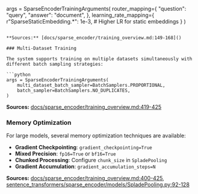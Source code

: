 args = SparseEncoderTrainingArguments(
    router_mapping={
        "question": "query",
        "answer": "document",
    },
    learning_rate_mapping={
        r"SparseStaticEmbedding\.*": 1e-3,  # Higher LR for static embeddings
    }
)
```

**Sources:** [docs/sparse_encoder/training_overview.md:149-168]()

### Multi-Dataset Training

The system supports training on multiple datasets simultaneously with different batch sampling strategies:

```python
args = SparseEncoderTrainingArguments(
    multi_dataset_batch_sampler=BatchSamplers.PROPORTIONAL,
    batch_sampler=BatchSamplers.NO_DUPLICATES,
)
```

**Sources:** [docs/sparse_encoder/training_overview.md:419-425]()

### Memory Optimization

For large models, several memory optimization techniques are available:

- **Gradient Checkpointing**: `gradient_checkpointing=True`
- **Mixed Precision**: `fp16=True` or `bf16=True`
- **Chunked Processing**: Configure `chunk_size` in `SpladePooling`
- **Gradient Accumulation**: `gradient_accumulation_steps=N`

**Sources:** [docs/sparse_encoder/training_overview.md:400-425](), [sentence_transformers/sparse_encoder/models/SpladePooling.py:92-128]()